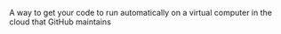 A way to get your code to run automatically on a virtual computer in the cloud that GitHub maintains
